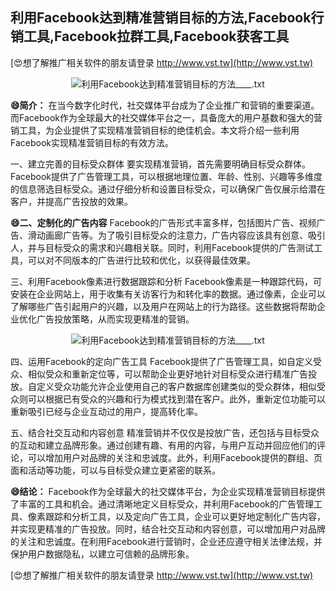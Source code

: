 ## **利用Facebook达到精准营销目标的方法,Facebook行销工具,Facebook拉群工具,Facebook获客工具**

[😍想了解推广相关软件的朋友请登录 http://www.vst.tw](http://www.vst.tw)

 <center><img src="https://vst.tw/MP4/tuiguang/png/6.png" alt="利用Facebook达到精准营销目标的方法____.txt"></center>

**😄简介：**
在当今数字化时代，社交媒体平台成为了企业推广和营销的重要渠道。而Facebook作为全球最大的社交媒体平台之一，具备庞大的用户基数和强大的营销工具，为企业提供了实现精准营销目标的绝佳机会。本文将介绍一些利用Facebook实现精准营销目标的有效方法。

一、建立完善的目标受众群体
要实现精准营销，首先需要明确目标受众群体。Facebook提供了广告管理工具，可以根据地理位置、年龄、性别、兴趣等多维度的信息筛选目标受众。通过仔细分析和设置目标受众，可以确保广告仅展示给潜在客户，并提高广告投放的效果。

**😄二、定制化的广告内容**
Facebook的广告形式丰富多样，包括图片广告、视频广告、滑动画廊广告等。为了吸引目标受众的注意力，广告内容应该具有创意、吸引人，并与目标受众的需求和兴趣相关联。同时，利用Facebook提供的广告测试工具，可以对不同版本的广告进行比较和优化，以获得最佳效果。

三、利用Facebook像素进行数据跟踪和分析
Facebook像素是一种跟踪代码，可安装在企业网站上，用于收集有关访客行为和转化率的数据。通过像素，企业可以了解哪些广告引起用户的兴趣，以及用户在网站上的行为路径。这些数据将帮助企业优化广告投放策略，从而实现更精准的营销。

 <center><img src="https://vst.tw/MP4/tuiguang/png/8.png" alt="利用Facebook达到精准营销目标的方法____.txt"></center>

四、运用Facebook的定向广告工具
Facebook提供了广告管理工具，如自定义受众、相似受众和重新定位等，可以帮助企业更好地针对目标受众进行精准广告投放。自定义受众功能允许企业使用自己的客户数据库创建类似的受众群体，相似受众则可以根据已有受众的兴趣和行为模式找到潜在客户。此外，重新定位功能可以重新吸引已经与企业互动过的用户，提高转化率。

五、结合社交互动和内容创意
精准营销并不仅仅是投放广告，还包括与目标受众的互动和建立品牌形象。通过创建有趣、有用的内容，与用户互动并回应他们的评论，可以增加用户对品牌的关注和忠诚度。此外，利用Facebook提供的群组、页面和活动等功能，可以与目标受众建立更紧密的联系。

**😄结论：**
Facebook作为全球最大的社交媒体平台，为企业实现精准营销目标提供了丰富的工具和机会。通过清晰地定义目标受众，并利用Facebook的广告管理工具、像素跟踪和分析工具，以及定向广告工具，企业可以更好地定制化广告内容，并实现更精准的广告投放。同时，结合社交互动和内容创意，可以增加用户对品牌的关注和忠诚度。在利用Facebook进行营销时，企业还应遵守相关法律法规，并保护用户数据隐私，以建立可信赖的品牌形象。

[😍想了解推广相关软件的朋友请登录 http://www.vst.tw](http://www.vst.tw)



